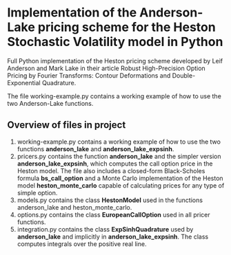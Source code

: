 # Implementation of the Anderson-Lake pricing scheme for the Heston Stochastic Volatility model in Python
Full Python implementation of the Heston pricing scheme developed by Leif Anderson and Mark Lake in their article Robust High-Precision Option Pricing by Fourier Transforms: Contour Deformations and Double-Exponential Quadrature.

The file working-example.py contains a working example of how to use the two Anderson-Lake functions.
## Overview of files in project
1. working-example.py contains a working example of how to use the two functions **anderson_lake** and **anderson_lake_expsinh**.
2. pricers.py contains the function **anderson_lake** and the simpler version **anderson_lake_expsinh**, which computes the call option price in the Heston model. 
The file also includes a closed-form Black-Scholes formula **bs_call_option** and a Monte Carlo implementation of the Heston model **heston_monte_carlo** capable of calculating prices for any type of simple option.
3. models.py contains the class **HestonModel** used in the functions anderson_lake and heston_monte_carlo. 
4. options.py contains the class **EuropeanCallOption** used in all pricer functions.
5. integration.py contains the class **ExpSinhQuadrature** used by **anderson_lake** and implicitly in **anderson_lake_expsinh**. The class computes integrals over the positive real line.
